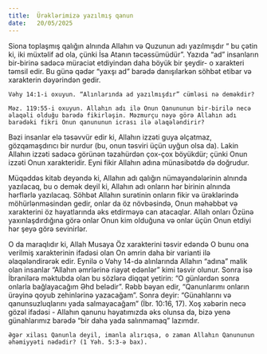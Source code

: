 ```yaml
---
title:  Ürəklərimizə yazılmış qanun
date:   20/05/2025
---
```


Siona toplaşmış qalığın alnında Allahın və Quzunun adı yazılmışdır “ bu çətin ki, iki müxtəlif ad ola, çünki İsa Atanın təcəssümüdür”. Yazıda “ad” insanların bir-birinə sadəcə müraciət etdiyindən daha böyük bir şeydir- o xarakteri təmsil edir. Bu günə qədər “yaxşı ad” barədə danışılarkən söhbət etibar və xarakterin dəyərindən gedir.

`Vəhy 14:1-i oxuyun. “Alınlarında ad yazılmışdır” cümləsi nə deməkdir?`

`Məz. 119:55-i oxuyun. Allahın adı ilə Onun Qanununun bir-birilə necə əlaqəli olduğu barədə fikirləşin. Məzmurçu nəyə görə Allahın adı barədəki fikri Onun qanununun icrası ilə əlaqələndirir?`

Bəzi insanlar elə təsəvvür edir ki, Allahın izzəti guya əlçatmaz, gözqamaşdırıcı bir nurdur (bu, onun təsviri üçün uyğun olsa da). Lakin Allahın izzəti sadəcə görünən təzahürdən çox-çox böyükdür; çünki Onun izzəti Onun xarakteridir. Eyni fikir Allahın adına münasibətdə də doğrudur.

Müqəddəs kitab deyəndə ki, Allahın adı qalığın nümayəndələrinin alnında yazılacaq, bu o demək deyil ki, Allahın adı onların hər birinin alnında hərflərlə yazılacaq. Söhbət Allahın surətinin onların fikir və ürəklərində möhürlənməsindən gedir, onlar da öz növbəsində, Onun məhəbbət və xarakterini öz həyatlarında əks etdirməyə can atacaqlar. Allah onları Özünə yaxınlaşdırdığına görə onlar Onun kim olduğuna və onlar üçün Onun etdiyi hər şeyə görə sevinirlər.

O da maraqlıdır ki, Allah Musaya Öz xarakterini təsvir edəndə O bunu ona verilmiş xarakterinin ifadəsi olan On əmrin daha bir varianti ilə əlaqələndirərək edir. Eynilə o Vəhy 14-də alınlarında Allahın “adına” malik olan insanlar “Allahın əmrlərinə riayət edənlər” kimi təsvir olunur. Sonra isə İbranilərə məktubda olan bu sözlərə diqqət yetirin: “O günlərdən sonra onlarla bağlayacağım Əhd belədir”. Rəbb bəyan edir, “Qanunlarımı onların ürəyinə qoyub zehinlərinə yazacağam”. Sonra deyir: “Günahlarını və qanunsuzluqlarını yada salmayacağam” (İbr. 10:16, 17). Xoş xəbərin necə gözəl ifadəsi - Allahın qanunu həyatımızda əks olunsa da, bizə yenə günahlarımız barədə “bir daha yada salınmamaq” lazımdır.

`Əgər xilası Qanunla deyil, imanla alırıqsa, o zaman Allahın Qanununun əhəmiyyəti nədədir? (1 Yəh. 5:3-ə bax).`